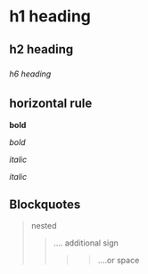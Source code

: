 # h1 heading
## h2 heading 
###
####
####
###### h6 heading


## horizontal rule

**bold**

_bold_

*italic*

_italic_

## Blockquotes
> nested
>> .... additional sign
> > > > ....or space
> 
